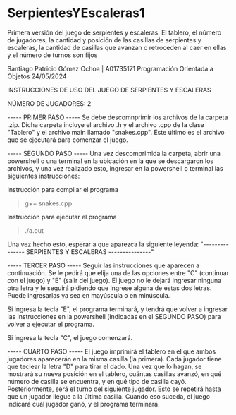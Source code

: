 # SerpientesYEscaleras1
Primera versión del juego de serpientes y escaleras. El tablero, el número de jugadores, la cantidad y posición de las casillas de serpientes y escaleras, la cantidad de casillas que avanzan o retroceden al caer en ellas y el número de turnos son fijos

Santiago Patricio Gómez Ochoa | A01735171
Programación Orientada a Objetos
24/05/2024

INSTRUCCIONES DE USO DEL JUEGO DE SERPIENTES Y ESCALERAS

NÚMERO DE JUGADORES: 2

----- PRIMER PASO -----
Se debe descomnprimir los archivos de la carpeta .zip. 
Dicha carpeta incluye el archivo .h y el archivo .cpp 
de la clase "Tablero" y el archivo main llamado "snakes.cpp".
Este último es el archivo que se ejecutará para comenzar el juego. 

----- SEGUNDO PASO -----
Una vez descomprimida la carpeta, abrir una powershell o
una terminal en la ubicación en la que se descargaron los archivos,
y una vez realizado esto, ingresar en la powershell o terminal las siguientes instrucciones:

Instrucción para compilar el programa
> g++ snakes.cpp    

Instrucción para ejecutar el programa
> ./a.out

Una vez hecho esto, esperar a que aparezca la siguiente leyenda:
"--------------- SERPIENTES Y ESCALERAS ---------------"

----- TERCER PASO -----
Seguir las instrucciones que aparecen a continuación.
Se le pedirá que elija una de las opciones entre "C" (continuar con el juego)
y "E" (salir del juego). El juego no le dejará ingresar ninguna otra letra
y le seguirá pidiendo que ingrese alguna de estas dos letras. Puede ingresarlas
ya sea en mayúscula o en minúscula.

Si ingresa la tecla "E", el programa terminará, y tendrá que volver
a ingresar las instrucciones en la powershell (indicadas en el SEGUNDO PASO)
para volver a ejecutar el programa. 

Si ingresa la tecla "C", el juego comenzará.

----- CUARTO PASO -----
El juego imprimirá el tablero en el que ambos jugadores aparecerán en la misma casilla (la primera).
Cada jugador tiene que teclear la letra "D" para tirar el dado. Una vez que lo hagan, 
se mostrará su nueva posición en el tablero, cuántas casillas avanzó, en qué número de casilla se encuentra,
y en qué tipo de casilla cayó. Posteriormente, será el turno del siguiente jugador. Esto se repetirá hasta
que un jugador llegue a la última casilla. Cuando eso suceda, el juego indicará cuál jugador ganó, 
y el programa terminará. 


